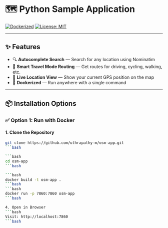 # 🗺️ Python Sample Application

[![Dockerized](https://img.shields.io/badge/dockerized-yes-blue)](https://www.docker.com/)
[![License: MIT](https://img.shields.io/badge/license-MIT-green.svg)](LICENSE)


---

## ✨ Features

- 🔍 **Autocomplete Search** — Search for any location using Nominatim
- 🧭 **Smart Travel Mode Routing** — Get routes for driving, cycling, walking, etc.
- 📍 **Live Location View** — Show your current GPS position on the map
- 🐳 **Dockerized** — Run anywhere with a single command

---

## 📦 Installation Options

### ✅ Option 1: Run with Docker

#### 1. Clone the Repository
```bash
git clone https://github.com/uthrapathy-m/osm-app.git
```bash

```bash
cd osm-app
```bash

```bash
docker build -t osm-app .
```bash
```bash
docker run -p 7860:7860 osm-app
```bash

4. Open in Browser
```bash
Visit: http://localhost:7860
```bash
